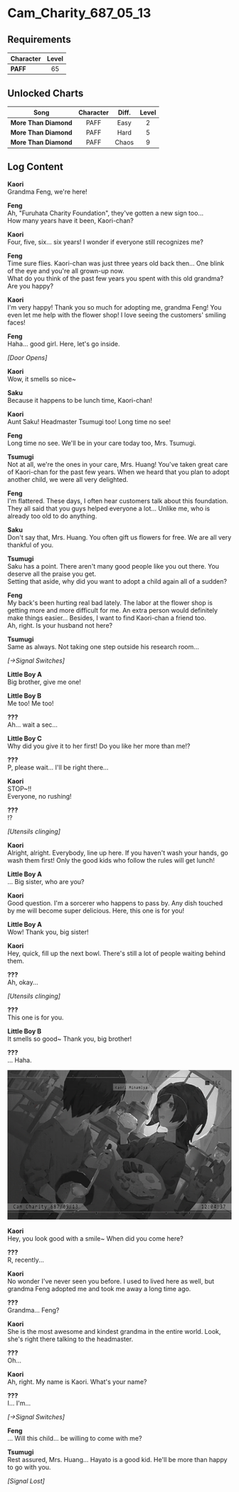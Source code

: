 # Cam_Charity_687_05_13
## Requirements
|Character|Level|
|---------|:---:|
|**PAFF** | 65  |

## Unlocked Charts
|        Song         |Character|Diff.|Level|
|---------------------|:-------:|:---:|:---:|
|**More Than Diamond**|  PAFF   |Easy |  2  |
|**More Than Diamond**|  PAFF   |Hard |  5  |
|**More Than Diamond**|  PAFF   |Chaos|  9  |

## Log Content
**Kaori**<br>
Grandma Feng, we're here!

**Feng**<br>
Ah, "Furuhata Charity Foundation", they've gotten a new sign too...<br>
How many years have it been, Kaori\-chan?

**Kaori**<br>
Four, five, six... six years! I wonder if everyone still recognizes me?

**Feng**<br>
Time sure flies. Kaori\-chan was just three years old back then... One blink of the eye and you're all grown\-up now. <br>
What do you think of the past few years you spent with this old grandma? Are you happy?

**Kaori**<br>
I'm very happy! Thank you so much for adopting me, grandma Feng! You even let me help with the flower shop! I love seeing the customers' smiling faces!

**Feng**<br>
Haha... good girl. Here, let's go inside.

*\[Door Opens\]*

**Kaori**<br>
Wow, it smells so nice\~

**Saku**<br>
Because it happens to be lunch time, Kaori\-chan!

**Kaori**<br>
Aunt Saku! Headmaster Tsumugi too! Long time no see!

**Feng**<br>
Long time no see. We'll be in your care today too, Mrs. Tsumugi.

**Tsumugi**<br>
Not at all, we're the ones in your care, Mrs. Huang! You've taken great care of Kaori\-chan for the past few years. When we heard that you plan to adopt another child, we were all very delighted.

**Feng**<br>
I'm flattered. These days, I often hear customers talk about this foundation. They all said that you guys helped everyone a lot... Unlike me, who is already too old to do anything.

**Saku**<br>
Don't say that, Mrs. Huang. You often gift us flowers for free. We are all very thankful of you.

**Tsumugi**<br>
Saku has a point. There aren't many good people like you out there. You deserve all the praise you get.<br>
Setting that aside, why did you want to adopt a child again all of a sudden?

**Feng**<br>
My back's been hurting real bad lately. The labor at the flower shop is getting more and more difficult for me. An extra person would definitely make things easier... Besides, I want to find Kaori\-chan a friend too.<br>
Ah, right. Is your husband not here?

**Tsumugi**<br>
Same as always. Not taking one step outside his research room...

*[→Signal Switches]*

**Little Boy A**<br>
Big brother, give me one!

**Little Boy B**<br>
Me too! Me too!

**???**<br>
Ah... wait a sec...

**Little Boy C**<br>
Why did you give it to her first! Do you like her more than me!?

**???**<br>
P, please wait... I'll be right there...

**Kaori**<br>
STOP\~!!<br>
Everyone, no rushing!

**???**<br>
!?

*\[Utensils clinging\]*

**Kaori**<br>
Alright, alright. Everybody, line up here. If you haven't wash your hands, go wash them first! Only the good kids who follow the rules will get lunch!

**Little Boy A**<br>
... Big sister, who are you?

**Kaori**<br>
Good question. I'm a sorcerer who happens to pass by. Any dish touched by me will become super delicious. Here, this one is for you!

**Little Boy A**<br>
Wow! Thank you, big sister!

**Kaori**<br>
Hey, quick, fill up the next bowl. There's still a lot of people waiting behind them.

**???**<br>
Ah, okay...

*\[Utensils clinging\]*

**???**<br>
This one is for you.

**Little Boy B**<br>
It smells so good\~ Thank you, big brother!

**???**<br>
... Haha.

![pos4101.png](./attachments/pos4101.png)

**Kaori**<br>
Hey, you look good with a smile\~ When did you come here?

**???**<br>
R, recently...

**Kaori**<br>
No wonder I've never seen you before. I used to lived here as well, but grandma Feng adopted me and took me away a long time ago.

**???**<br>
Grandma... Feng?

**Kaori**<br>
She is the most awesome and kindest grandma in the entire world. Look, she's right there talking to the headmaster.

**???**<br>
Oh...

**Kaori**<br>
Ah, right. My name is Kaori. What's your name?

**???**<br>
I... I'm...

*[→Signal Switches]*

**Feng**<br>
... Will this child... be willing to come with me?

**Tsumugi**<br>
Rest assured, Mrs. Huang... Hayato is a good kid. He'll be more than happy to go with you.

*[Signal Lost]*